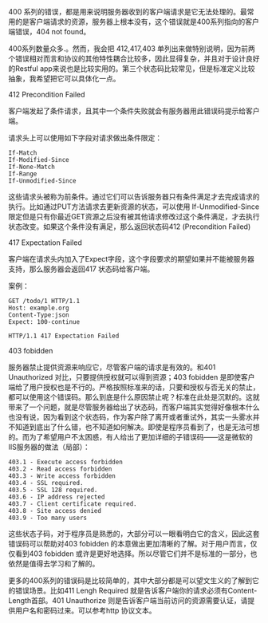 
400  系列的错误，都是用来说明服务器收到的客户端请求是它无法处理的。最常用的是客户端请求的资源，服务器上根本没有，这个错误就是400系列指向的客户端错误，404 not found。

400系列数量众多.。然而，我会把  412,417,403 单列出来做特别说明，因为前两个错误相对而言和协议的其他特性耦合比较多，因此显得复杂，并且对于设计良好的Restful app来说也是比较实用的。第三个状态码比较常见，但是标准定义比较抽象，我希望把它可以具体化一点。

412 Precondition Failed 

客户端发起了条件请求，且其中一个条件失败就会有服务器用此错误码提示给客户端。

请求头上可以使用如下字段对请求做出条件限定：
```
If-Match
If-Modified-Since
If-None-Match
If-Range
If-Unmodified-Since
```
这些请求头被称为前条件。通过它们可以告诉服务器只有条件满足才去完成请求的执行。比如通过PUT方法请求去更新资源的状态，可以使用 If-Unmodified-Since 限定但是只有你最近GET资源之后没有被其他请求修改过这个条件满足，才去执行状态改变。如果这个条件没有满足，那么返回状态码412 (Precondition Failed) 


417 Expectation Failed

客户端在请求头内加入了Expect字段，这个字段要求的期望如果并不能被服务器支持，那么服务器会返回417 状态码给客户端。

案例：
```
GET /todo/1 HTTP/1.1
Host: example.org
Content-Type:json
Expect: 100-continue

HTTP/1.1 417 Expectation Failed
```
403 fobidden

服务器禁止提供资源来响应它，尽管客户端的请求是有效的。和401 Unauthorized 对比，只要提供授权就可以得到资源；403 fobidden 是即使客户端给了用户授权也是不行的。严格按照标准来的话，只要和授权与否无关的禁止，都可以使用这个错误码。那么到底是什么原因禁止呢？标准在此处是沉默的。这就带来了一个问题，就是尽管服务器给出了状态码，而客户端其实觉得好像根本什么也没有说，因为看到这个状态码，作为客户除了离开或者重试外，其实一头雾水并不知道到底出了什么错，也不知道如何解决。即使是程序员看到了，也是无法可想的。而为了希望用户不太困惑，有人给出了更加详细的子错误码——这是微软的IIS服务器的做法（局部）：
```
403.1 - Execute access forbidden 
403.2 - Read access forbidden 
403.3 - Write access forbidden 
403.4 - SSL required. 
403.5 - SSL 128 required. 
403.6 - IP address rejected 
403.7 - Client certificate required. 
403.8 - Site access denied 
403.9 - Too many users 
```

这些状态子码，对于程序员是熟悉的，大部分可以一眼看明白它的含义，因此这套错误码可以帮助对403 fobidden 的本意做出更加清晰的了解。对于用户而言，仅仅看到403 fobidden 或许是更好地选择。所以尽管它们并不是标准的一部分，也依然是值得去学习和了解的。 

更多的400系列的错误码是比较简单的，其中大部分都是可以望文生义的了解到它的错误场景。比如411 Lengh Required 就是告诉客户端你的请求必须有Content-Length首部。401 Unauthorize 则是告诉客户端当前访问的资源需要认证，请提供用户名和密码过来。可以参考http 协议文本。





